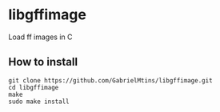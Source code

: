 # libgffimage
Load ff images in C
## How to install
```
git clone https://github.com/GabrielMtins/libgffimage.git
cd libgffimage
make
sudo make install
```
